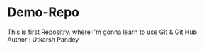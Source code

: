 # Demo-Repo
This is first Repositry. where I'm gonna learn to use Git &amp; Git Hub
<br>
Author : Utkarsh Pandey
